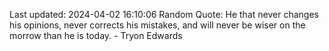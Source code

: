 Last updated: 2024-04-02 16:10:06
Random Quote: He that never changes his opinions, never corrects his mistakes, and will never be wiser on the morrow than he is today. - Tryon Edwards